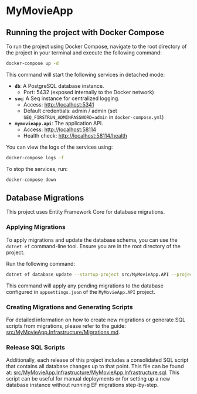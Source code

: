 # MyMovieApp

## Running the project with Docker Compose

To run the project using Docker Compose, navigate to the root directory of the project in your terminal and execute the following command:

```bash
docker-compose up -d
```

This command will start the following services in detached mode:

- **`db`**: A PostgreSQL database instance.
  - Port: 5432 (exposed internally to the Docker network)
- **`seq`**: A Seq instance for centralized logging.
  - Access: [http://localhost:5341](http://localhost:5341)
  - Default credentials: admin / admin (set `SEQ_FIRSTRUN_ADMINPASSWORD=admin` in `docker-compose.yml`)
- **`mymovieapp.api`**: The application API.
  - Access: [http://localhost:58114](http://localhost:58114)
  - Health check: [http://localhost:58114/health](http://localhost:58114/health)

You can view the logs of the services using:
```bash
docker-compose logs -f
```

To stop the services, run:
```bash
docker-compose down
```

## Database Migrations

This project uses Entity Framework Core for database migrations.

### Applying Migrations

To apply migrations and update the database schema, you can use the `dotnet ef` command-line tool. Ensure you are in the root directory of the project.

Run the following command:

```bash
dotnet ef database update --startup-project src/MyMovieApp.API --project src/MyMovieApp.Infrastructure
```

This command will apply any pending migrations to the database configured in `appsettings.json` of the `MyMovieApp.API` project.

### Creating Migrations and Generating Scripts

For detailed information on how to create new migrations or generate SQL scripts from migrations, please refer to the guide: [src/MyMovieApp.Infrastructure/Migrations.md](src/MyMovieApp.Infrastructure/Migrations.md).

### Release SQL Scripts

Additionally, each release of this project includes a consolidated SQL script that contains all database changes up to that point. This file can be found at: [src/MyMovieApp.Infrastructure/MyMovieApp.Infrastructure.sql](src/MyMovieApp.Infrastructure/MyMovieApp.Infrastructure.sql). This script can be useful for manual deployments or for setting up a new database instance without running EF migrations step-by-step.
